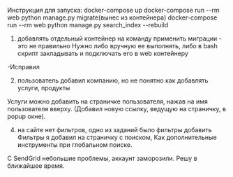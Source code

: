 Инструкция для запуска:
docker-compose up
docker-compose run --rm web python manage.py migrate(вынес из контейнера)
docker-compose run --rm web python manage.py search_index --rebuild

1) добавлять отдельный контейнер на команду применить миграции - это не правильно 
Нужно либо вручную ее выполнять, либо в bash скрипт закладывать и подключать его в web контейнеру 

-Исправил

2) пользователь добавил компанию, но не понятно как добавлять услуги, продукты

Услуги можно добавить на страничке пользователя, нажав на имя пользователя вверху.
(Добавил новую ссылку, ведущую на страничку, в popup окне).

4) на сайте нет фильтров, одно из заданий было фильтры добавить 
Фильтры я добавил на страничку с поиском, Как дополнительные инструменты при глобальном поиске.

С SendGrid небольшие проблемы, аккаунт заморозили. Решу в ближайшее время.